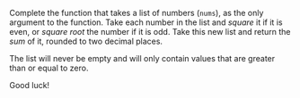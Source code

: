 Complete the function that takes a list of numbers (`nums`), as the only argument to the function. Take each number in the list and *square* it if it is even, or *square root* the number if it is odd. Take this new list and return the *sum* of it, rounded to two decimal places.

The list will never be empty and will only contain values that are greater than or equal to zero.

Good luck!
